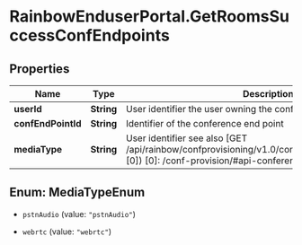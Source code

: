 # RainbowEnduserPortal.GetRoomsSuccessConfEndpoints

## Properties

Name | Type | Description | Notes
------------ | ------------- | ------------- | -------------
**userId** | **String** | User identifier the user owning the confEndPoint | 
**confEndPointId** | **String** | Identifier of the conference end point | 
**mediaType** | **String** | User identifier see also [GET /api/rainbow/confprovisioning/v1.0/conferences/{confEndpointId}][0])  [0]: /conf-provision/#api-conferences-GetConference | 



## Enum: MediaTypeEnum


* `pstnAudio` (value: `"pstnAudio"`)

* `webrtc` (value: `"webrtc"`)




